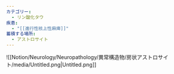 ```yaml
---
カテゴリー:
  - リン酸化タウ
疾患:
  - "[[進行性核上性麻痺]]"
蓄積する場所:
  - アストロサイト
---
```

![[Notion/Neurology/Neuropathology/異常構造物/房状アストロサイト/media/Untitled.png|Untitled.png]]